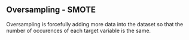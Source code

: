 ## Oversampling - SMOTE

Oversampling is forcefully adding more data into the dataset so that the number of occurences of each target variable is the same.
